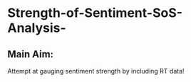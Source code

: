 # Strength-of-Sentiment-SoS-Analysis-

## Main Aim:
Attempt at gauging sentiment strength by including RT data!
